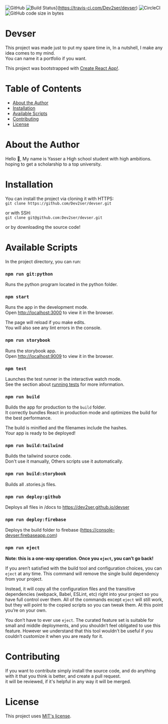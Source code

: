 ![GitHub](https://img.shields.io/github/license/Dev2ser/devser) ![Build Status](https://travis-ci.com/Dev2ser/devser.svg?branch=master)](https://travis-ci.com/Dev2ser/devser) ![CircleCI](https://img.shields.io/circleci/build/github/Dev2ser/devser?label=circleci) ![GitHub code size in bytes](https://img.shields.io/github/languages/code-size/Dev2ser/devser)

# Devser

This project was made just to put my spare time in, In a nutshell, I make any idea comes to my mind.<br />
You can name it a portfolio if you want.

This project was bootstrapped with [Create React App!](https://github.com/facebook/create-react-app).

# Table of Contents

- [About the Author](#about-the-author)
- [Installation](#installation)
- [Available Scripts](#available-scripts)
- [Contributing](#contributing)
- [License](#license)

# About the Author

Hello 👋, My name is Yasser a High school student with high ambitions.<br />
hoping to get a scholarship to a top university.

# Installation

You can install the project via cloning it with HTTPS:<br />
`git clone https://github.com/Dev2ser/devser.git`

or with SSH:<br />
`git clone git@github.com:Dev2ser/devser.git`

or by downloading the source code!

# Available Scripts

In the project directory, you can run:

### `npm run git:python`

Runs the python program located in the python folder.

### `npm start`

Runs the app in the development mode.<br />
Open [http://localhost:3000](http://localhost:3000) to view it in the browser.

The page will reload if you make edits.<br />
You will also see any lint errors in the console.

### `npm run storybook`

Runs the storybook app.<br />
Open [http://localhost:9009](http://localhost:9009) to view it in the browser.

### `npm test`

Launches the test runner in the interactive watch mode.<br />
See the section about [running tests](https://facebook.github.io/create-react-app/docs/running-tests) for more information.

### `npm run build`

Builds the app for production to the `build` folder.<br />
It correctly bundles React in production mode and optimizes the build for the best performance.

The build is minified and the filenames include the hashes.<br />
Your app is ready to be deployed!

### `npm run build:tailwind`

Builds the tailwind source code.<br />
Don't use it manually, Others scripts use it automatically.

### `npm run build:storybook`

Builds all .stories.js files.

### `npm run deploy:github`

Deploys all files in /docs to https://dev2ser.github.io/devser

### `npm run deploy:firebase`

Deploys the build folder to firebase (https://console-devser.firebaseapp.com)

### `npm run eject`

**Note: this is a one-way operation. Once you `eject`, you can’t go back!**

If you aren’t satisfied with the build tool and configuration choices, you can `eject` at any time. This command will remove the single build dependency from your project.

Instead, it will copy all the configuration files and the transitive dependencies (webpack, Babel, ESLint, etc) right into your project so you have full control over them. All of the commands except `eject` will still work, but they will point to the copied scripts so you can tweak them. At this point you’re on your own.

You don’t have to ever use `eject`. The curated feature set is suitable for small and middle deployments, and you shouldn’t feel obligated to use this feature. However we understand that this tool wouldn’t be useful if you couldn’t customize it when you are ready for it.

# Contributing

If you want to contribute simply install the source code, and do anything with it that you think is better, and create a pull request.<br />
it will be reviewed, if it's helpful in any way it will be merged.

# License

This project uses [MIT's license](https://opensource.org/licenses/MIT).
